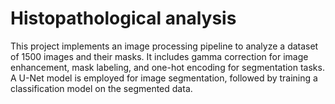 # Histopathological analysis
 
This project implements an image processing pipeline to analyze a dataset of 1500 images and their masks. It includes gamma correction for image enhancement, mask labeling, and one-hot encoding for segmentation tasks. A U-Net model is employed for image segmentation, followed by training a classification model on the segmented data.